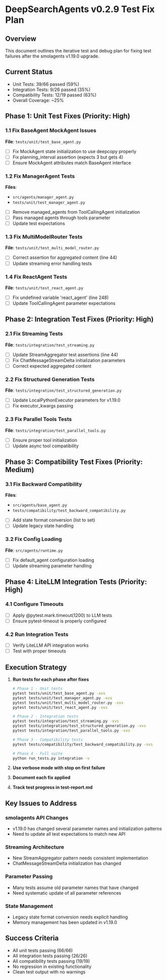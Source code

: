 # DeepSearchAgents v0.2.9 Test Fix Plan

## Overview
This document outlines the iterative test and debug plan for fixing test failures after the smolagents v1.19.0 upgrade.

## Current Status
- Unit Tests: 39/66 passed (59%)
- Integration Tests: 9/26 passed (35%)
- Compatibility Tests: 12/19 passed (63%)
- Overall Coverage: ~25%

## Phase 1: Unit Test Fixes (Priority: High)

### 1.1 Fix BaseAgent MockAgent Issues
**File**: `tests/unit/test_base_agent.py`
- [ ] Fix MockAgent state initialization to use deepcopy properly
- [ ] Fix planning_interval assertion (expects 3 but gets 4)
- [ ] Ensure MockAgent attributes match BaseAgent interface

### 1.2 Fix ManagerAgent Tests
**Files**: 
- `src/agents/manager_agent.py`
- `tests/unit/test_manager_agent.py`
- [ ] Remove managed_agents from ToolCallingAgent initialization
- [ ] Pass managed agents through tools parameter
- [ ] Update test expectations

### 1.3 Fix MultiModelRouter Tests
**File**: `tests/unit/test_multi_model_router.py`
- [ ] Correct assertion for aggregated content (line 44)
- [ ] Update streaming error handling tests

### 1.4 Fix ReactAgent Tests
**File**: `tests/unit/test_react_agent.py`
- [ ] Fix undefined variable 'react_agent' (line 248)
- [ ] Update ToolCallingAgent parameter expectations

## Phase 2: Integration Test Fixes (Priority: High)

### 2.1 Fix Streaming Tests
**File**: `tests/integration/test_streaming.py`
- [ ] Update StreamAggregator test assertions (line 44)
- [ ] Fix ChatMessageStreamDelta initialization parameters
- [ ] Correct expected aggregated content

### 2.2 Fix Structured Generation Tests
**File**: `tests/integration/test_structured_generation.py`
- [ ] Update LocalPythonExecutor parameters for v1.19.0
- [ ] Fix executor_kwargs passing

### 2.3 Fix Parallel Tools Tests
**File**: `tests/integration/test_parallel_tools.py`
- [ ] Ensure proper tool initialization
- [ ] Update async tool compatibility

## Phase 3: Compatibility Test Fixes (Priority: Medium)

### 3.1 Fix Backward Compatibility
**Files**:
- `src/agents/base_agent.py`
- `tests/compatibility/test_backward_compatibility.py`
- [ ] Add state format conversion (list to set)
- [ ] Update legacy state handling

### 3.2 Fix Config Loading
**File**: `src/agents/runtime.py`
- [ ] Fix default_agent configuration loading
- [ ] Update streaming parameter handling

## Phase 4: LiteLLM Integration Tests (Priority: High)

### 4.1 Configure Timeouts
- [ ] Apply @pytest.mark.timeout(1200) to LLM tests
- [ ] Ensure pytest-timeout is properly configured

### 4.2 Run Integration Tests
- [ ] Verify LiteLLM API integration works
- [ ] Test with proper timeouts

## Execution Strategy

1. **Run tests for each phase after fixes**
   ```bash
   # Phase 1 - Unit tests
   pytest tests/unit/test_base_agent.py -xvs
   pytest tests/unit/test_manager_agent.py -xvs
   pytest tests/unit/test_multi_model_router.py -xvs
   pytest tests/unit/test_react_agent.py -xvs
   
   # Phase 2 - Integration tests
   pytest tests/integration/test_streaming.py -xvs
   pytest tests/integration/test_structured_generation.py -xvs
   pytest tests/integration/test_parallel_tools.py -xvs
   
   # Phase 3 - Compatibility tests
   pytest tests/compatibility/test_backward_compatibility.py -xvs
   
   # Phase 4 - Full suite
   python run_tests.py integration -v
   ```

2. **Use verbose mode with stop on first failure**
3. **Document each fix applied**
4. **Track test progress in test-report.md**

## Key Issues to Address

### smolagents API Changes
- v1.19.0 has changed several parameter names and initialization patterns
- Need to update all test expectations to match new API

### Streaming Architecture
- New StreamAggregator pattern needs consistent implementation
- ChatMessageStreamDelta initialization has changed

### Parameter Passing
- Many tests assume old parameter names that have changed
- Need systematic update of all parameter references

### State Management
- Legacy state format conversion needs explicit handling
- Memory management has been updated in v1.19.0

## Success Criteria
- All unit tests passing (66/66)
- All integration tests passing (26/26)
- All compatibility tests passing (19/19)
- No regression in existing functionality
- Clean test output with no warnings
